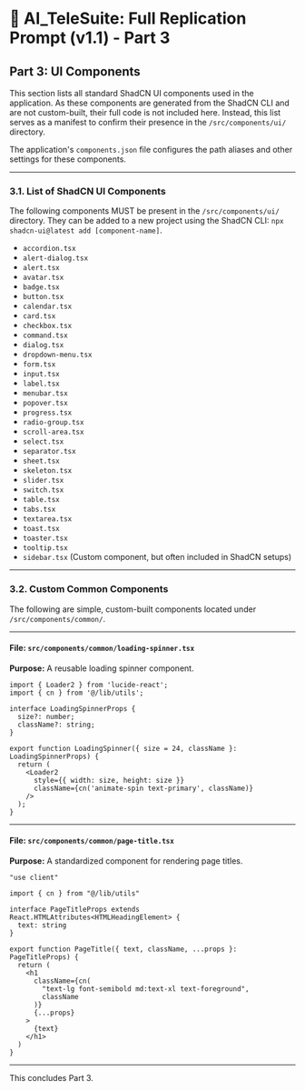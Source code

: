 # 🔁 AI_TeleSuite: Full Replication Prompt (v1.1) - Part 3

## **Part 3: UI Components**

This section lists all standard ShadCN UI components used in the application. As these components are generated from the ShadCN CLI and are not custom-built, their full code is not included here. Instead, this list serves as a manifest to confirm their presence in the `/src/components/ui/` directory.

The application's `components.json` file configures the path aliases and other settings for these components.

---

### **3.1. List of ShadCN UI Components**

The following components MUST be present in the `/src/components/ui/` directory. They can be added to a new project using the ShadCN CLI: `npx shadcn-ui@latest add [component-name]`.

*   `accordion.tsx`
*   `alert-dialog.tsx`
*   `alert.tsx`
*   `avatar.tsx`
*   `badge.tsx`
*   `button.tsx`
*   `calendar.tsx`
*   `card.tsx`
*   `checkbox.tsx`
*   `command.tsx`
*   `dialog.tsx`
*   `dropdown-menu.tsx`
*   `form.tsx`
*   `input.tsx`
*   `label.tsx`
*   `menubar.tsx`
*   `popover.tsx`
*   `progress.tsx`
*   `radio-group.tsx`
*   `scroll-area.tsx`
*   `select.tsx`
*   `separator.tsx`
*   `sheet.tsx`
*   `skeleton.tsx`
*   `slider.tsx`
*   `switch.tsx`
*   `table.tsx`
*   `tabs.tsx`
*   `textarea.tsx`
*   `toast.tsx`
*   `toaster.tsx`
*   `tooltip.tsx`
*   `sidebar.tsx` (Custom component, but often included in ShadCN setups)

---

### **3.2. Custom Common Components**

The following are simple, custom-built components located under `/src/components/common/`.

---

#### **File: `src/components/common/loading-spinner.tsx`**
**Purpose:** A reusable loading spinner component.

```tsx
import { Loader2 } from 'lucide-react';
import { cn } from '@/lib/utils';

interface LoadingSpinnerProps {
  size?: number;
  className?: string;
}

export function LoadingSpinner({ size = 24, className }: LoadingSpinnerProps) {
  return (
    <Loader2
      style={{ width: size, height: size }}
      className={cn('animate-spin text-primary', className)}
    />
  );
}
```

---

#### **File: `src/components/common/page-title.tsx`**
**Purpose:** A standardized component for rendering page titles.

```tsx
"use client"

import { cn } from "@/lib/utils"

interface PageTitleProps extends React.HTMLAttributes<HTMLHeadingElement> {
  text: string
}

export function PageTitle({ text, className, ...props }: PageTitleProps) {
  return (
    <h1
      className={cn(
        "text-lg font-semibold md:text-xl text-foreground",
        className
      )}
      {...props}
    >
      {text}
    </h1>
  )
}
```

---

This concludes Part 3.
